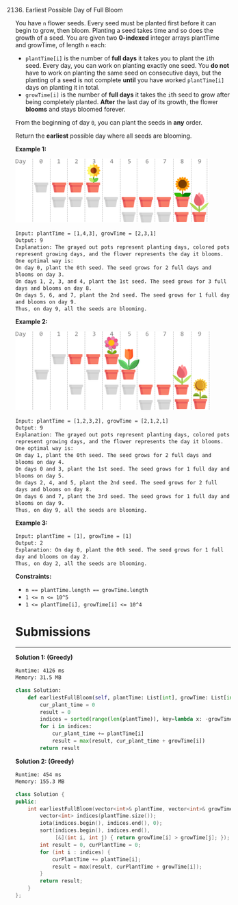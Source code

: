 2136. Earliest Possible Day of Full Bloom

You have `n` flower seeds. Every seed must be planted first before it can begin to grow, then bloom. Planting a seed takes time and so does the growth of a seed. You are given two **0-indexed** integer arrays plantTime and growTime, of length `n` each:

* `plantTime[i]` is the number of **full days** it takes you to plant the `i`th seed. Every day, you can work on planting exactly one seed. You **do not** have to work on planting the same seed on consecutive days, but the planting of a seed is not complete **until** you have worked `plantTime[i]` days on planting it in total.
* `growTime[i]` is the number of **full days** it takes the `i`th seed to grow after being completely planted. **After** the last day of its growth, the flower **blooms** and stays bloomed forever.

From the beginning of day `0`, you can plant the seeds in **any** order.

Return the **earliest** possible day where all seeds are blooming.

 

**Example 1:**

![2136_1.png](img/2136_1.png)
```
Input: plantTime = [1,4,3], growTime = [2,3,1]
Output: 9
Explanation: The grayed out pots represent planting days, colored pots represent growing days, and the flower represents the day it blooms.
One optimal way is:
On day 0, plant the 0th seed. The seed grows for 2 full days and blooms on day 3.
On days 1, 2, 3, and 4, plant the 1st seed. The seed grows for 3 full days and blooms on day 8.
On days 5, 6, and 7, plant the 2nd seed. The seed grows for 1 full day and blooms on day 9.
Thus, on day 9, all the seeds are blooming.
```

**Example 2:**

![2136_2.png](img/2136_2.png)
```
Input: plantTime = [1,2,3,2], growTime = [2,1,2,1]
Output: 9
Explanation: The grayed out pots represent planting days, colored pots represent growing days, and the flower represents the day it blooms.
One optimal way is:
On day 1, plant the 0th seed. The seed grows for 2 full days and blooms on day 4.
On days 0 and 3, plant the 1st seed. The seed grows for 1 full day and blooms on day 5.
On days 2, 4, and 5, plant the 2nd seed. The seed grows for 2 full days and blooms on day 8.
On days 6 and 7, plant the 3rd seed. The seed grows for 1 full day and blooms on day 9.
Thus, on day 9, all the seeds are blooming.
```

**Example 3:**
```
Input: plantTime = [1], growTime = [1]
Output: 2
Explanation: On day 0, plant the 0th seed. The seed grows for 1 full day and blooms on day 2.
Thus, on day 2, all the seeds are blooming.
```

**Constraints:**

* `n == plantTime.length == growTime.length`
* `1 <= n <= 10^5`
* `1 <= plantTime[i], growTime[i] <= 10^4`

# Submissions
---
**Solution 1: (Greedy)**
```
Runtime: 4126 ms
Memory: 31.5 MB
```
```python
class Solution:
    def earliestFullBloom(self, plantTime: List[int], growTime: List[int]) -> int:
        cur_plant_time = 0
        result = 0
        indices = sorted(range(len(plantTime)), key=lambda x: -growTime[x]) 
        for i in indices:
            cur_plant_time += plantTime[i]
            result = max(result, cur_plant_time + growTime[i])
        return result
```


**Solution 2: (Greedy)**
```
Runtime: 454 ms
Memory: 155.3 MB
```
```c++
class Solution {
public:
    int earliestFullBloom(vector<int>& plantTime, vector<int>& growTime) {
        vector<int> indices(plantTime.size());
        iota(indices.begin(), indices.end(), 0);
        sort(indices.begin(), indices.end(),
             [&](int i, int j) { return growTime[i] > growTime[j]; });
        int result = 0, curPlantTime = 0;
        for (int i : indices) {
            curPlantTime += plantTime[i];
            result = max(result, curPlantTime + growTime[i]);
        }
        return result;
    }
};
```
